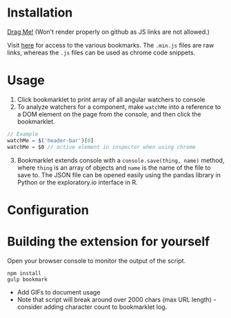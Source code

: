 
# Installation
<a href="javascript:(function()%7Bvar%20captureAndLog%2CgetWatchers%3BgetWatchers%3Dfunction(e)%7Bvar%20t%2Cn%2Co%3Breturn%20t%3Dfunction(e)%7Bvar%20o%2Ca%2Cc%3Breturn%20o%3Dn(e.data().%24isolateScope%2Ce)%2Ca%3Dn(e.data().%24scope%2Ce)%2Cc%3Da.concat(o)%2Cangular.forEach(e.children()%2Cfunction(e)%7Bc%3Dc.concat(t(angular.element(e)))%7D)%2Cc%7D%2Cn%3Dfunction(e%2Ct)%7Bvar%20n%2Co%2Ca%2Cc%2Cr%2Cu%2Cl%2Cs%2Cd%3Bif(e)%7Bif(s%3De.%24%24watchers%2Co%3Dt.context.className%2Cs)for(u%3De.%24%24watchers.length%2Cl%3D%5B%5D%2Ca%3D0%3Bu%3Ea%3B)%7Bfor(d%3D%7B%7D%2Cd.classes%3Do%2Cd.tagType%3Dt.context.tagName%2Cd.fn%3Ds%5Ba%5D.fn.name%2Cd.exp%3Ds%5Ba%5D.exp.name%2Cd.get%3Ds%5Ba%5D.get.name%2Cn%3Dt.context.attributes%2Cc%3Dn.length-1%3Bc%3E%3D0%3B)r%3Dn%5Bc%5D.name%2C%2F%5Eng-%2F.test(r)%26%26(d%5Br%5D%3Dn%5Bc%5D.nodeValue)%2Cc--%3Bl.push(d)%2Ca%2B%2B%7Dreturn%20l%7C%7C%5B%5D%7Dreturn%5B%5D%7D%2Ce%3Dangular.element(e%7C%7Cdocument.documentElement)%2Co%3D0%2Ct(e)%7D%2Cfunction(e)%7Be.save%3Dfunction(t%2Cn)%7Bvar%20o%2Ca%2Cc%3Breturn%20t%3F(%22object%22%3D%3Dtypeof%20t%26%26(t%3DJSON.stringify(t%2Cvoid%200%2C4))%2Ca%3Dnew%20Blob(%5Bt%5D%2C%7Btype%3A%22text%2Fjson%22%7D)%2Cc%3Ddocument.createEvent(%22MouseEvents%22)%2Co%3Ddocument.createElement(%22a%22)%2Co.download%3Dn%2Co.href%3Dwindow.URL.createObjectURL(a)%2Co.dataset.downloadurl%3D%5B%22text%2Fjson%22%2Co.download%2Co.href%5D.join(%22%3A%22)%2Cc.initMouseEvent(%22click%22%2C!0%2C!1%2Cwindow%2C0%2C0%2C0%2C0%2C0%2C!1%2C!1%2C!1%2C!1%2C0%2Cnull)%2Co.dispatchEvent(c)%2Cvoid%200)%3A(e.error(%22Console.save%3A%20No%20data%22)%2Cvoid%200)%7D%7D(console)%2CcaptureAndLog%3Dfunction(e%2Ct)%7Bvar%20n%2Co%3Breturn%20n%3Dnew%20Date%2Co%3DgetWatchers()%2Cconsole.log(t%2B%22%3A%20%22%2Bo.length%2B%22%20watchers%22)%2Cconsole.log(o)%7D%2CcaptureAndLog(document.documentElement%2C%22Entire%20Page%22)%3B%7D)()">Drag Me!</a> (Won't render properly on github as JS links are not allowed.)


Visit [here](public/) for access to the various bookmarks. The `.min.js` files are raw links, whereas the `.js` files can be used as chrome code snippets.

# Usage

1. Click bookmarklet to print array of all angular watchers to console
2. To analyze watchers for a component, make `watchMe` into a reference to a DOM element on the page from the console, and then click the bookmarklet. 
```javascript
// Example
watchMe = $('header-bar')[0]
watchMe = $0 // active element in inspector when using chrome
```
3. Bookmarklet extends console with a `console.save(thing, name)` method, where `thing` is an array of objects and `name` is the name of the file to save to. The JSON file can be opened easily using the pandas library in Python or the exploratory.io interface in R.

# Configuration

# Building the extension for yourself

Open your browser console to monitor the output of the script.

```
npm install
gulp bookmark
```

- Add GIFs to document usage
- Note that script will break around over 2000 chars (max URL length) - consider adding character count to bookmarklet log.